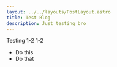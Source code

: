 ```yaml
---
layout: ../../layouts/PostLayout.astro
title: Test Blog
description: Just testing bro
---
```


Testing 1-2 1-2

- Do this
- Do that
